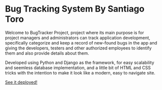 # Bug Tracking System By Santiago Toro



Welcome to BugTracker Project, project where its main purpose is for project managers and administrators can track application development, specifically categorize and keep a record of new-found bugs in the app and giving the developers, testers and other authorized employees to identify them and also provide details about them.

Developed using Python and Django as the framework, for easy scalability and seemless database implementation, and a little bit of HTML and CSS tricks with the intention to make it look like a modern, easy to navigate site. 

[See it deployed!](https://buglogsystem.herokuapp.com/)
